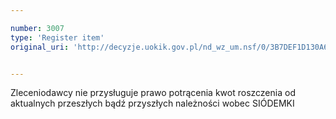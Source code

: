 ```yaml
---

number: 3007
type: 'Register item'
original_uri: 'http://decyzje.uokik.gov.pl/nd_wz_um.nsf/0/3B7DEF1D130A6667C12579DD002D63C5?OpenDocument'


---
```


Zleceniodawcy nie przysługuje prawo potrącenia kwot roszczenia od aktualnych przeszłych bądź przyszłych należności wobec SIÓDEMKI
